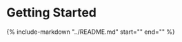 # Getting Started
{%
   include-markdown "../README.md"
   start="<!--getting-started-start-->"
   end="<!--getting-started-end-->"
%}

[RESTful API]: ./user-guide/interaction/main.md#restful-api
[Python RPC Client]: ./user-guide/interaction/main.md#python-rpc-client
[Custom Components]: ./user-guide/Components.md#custom-components-pydasecomponents
[Components]: ./user-guide/Components.md
